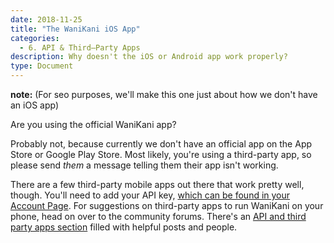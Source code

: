 ```yaml
---
date: 2018-11-25
title: "The WaniKani iOS App"
categories:
  - 6. API & Third–Party Apps
description: Why doesn't the iOS or Android app work properly?
type: Document
---
```


**note:** (For seo purposes, we'll make this one just about how we don't have an iOS app)

Are you using the official WaniKani app?

Probably not, because currently we don't have an official app on the App Store or Google Play Store. Most likely, you're using a third-party app, so please send _them_ a message telling them their app isn't working.

There are a few third-party mobile apps out there that work pretty well, though. You'll need to add your API key, [which can be found in your Account Page](https://www.wanikani.com/settings/account). For suggestions on third-party apps to run WaniKani on your phone, head on over to the community forums. There's an [API and third party apps section](https://community.wanikani.com/c/wanikani/api-and-third-party-apps) filled with helpful posts and people.
